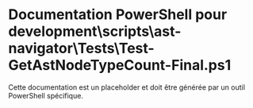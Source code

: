 # Documentation PowerShell pour development\scripts\ast-navigator\Tests\Test-GetAstNodeTypeCount-Final.ps1

Cette documentation est un placeholder et doit être générée par un outil PowerShell spécifique.
